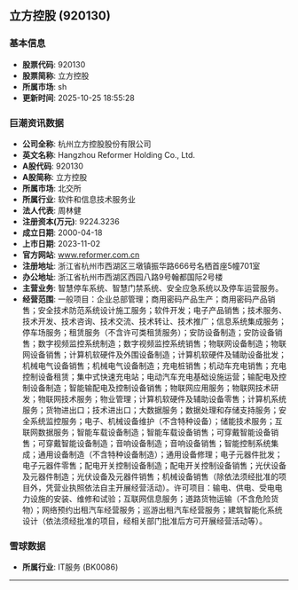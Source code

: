 ## 立方控股 (920130)

### 基本信息

- **股票代码**: 920130
- **股票简称**: 立方控股
- **所属市场**: sh
- **更新时间**: 2025-10-25 18:55:28

### 巨潮资讯数据

- **公司全称**: 杭州立方控股股份有限公司
- **英文名称**: Hangzhou Reformer Holding Co., Ltd.
- **A股代码**: 920130
- **A股简称**: 立方控股
- **所属市场**: 北交所
- **所属行业**: 软件和信息技术服务业
- **法人代表**: 周林健
- **注册资本(万元)**: 9224.3236
- **成立日期**: 2000-04-18
- **上市日期**: 2023-11-02
- **官方网站**: www.reformer.com.cn
- **注册地址**: 浙江省杭州市西湖区三墩镇振华路666号名栖首座5幢701室
- **办公地址**: 浙江省杭州市西湖区西园八路9号翰都国际2号楼
- **主营业务**: 智慧停车系统、智慧门禁系统、安全应急系统以及停车运营服务。
- **经营范围**: 一般项目：企业总部管理；商用密码产品生产；商用密码产品销售；安全技术防范系统设计施工服务；软件开发；电子产品销售；技术服务、技术开发、技术咨询、技术交流、技术转让、技术推广；信息系统集成服务；停车场服务；租赁服务（不含许可类租赁服务）；安防设备制造；安防设备销售；数字视频监控系统制造；数字视频监控系统销售；物联网设备制造；物联网设备销售；计算机软硬件及外围设备制造；计算机软硬件及辅助设备批发；机械电气设备销售；机械电气设备制造；充电桩销售；机动车充电销售；充电控制设备租赁；集中式快速充电站；电动汽车充电基础设施运营；输配电及控制设备制造；智能输配电及控制设备销售；物联网应用服务；物联网技术研发；物联网技术服务；物业管理；计算机软硬件及辅助设备零售；计算机系统服务；货物进出口；技术进出口；大数据服务；数据处理和存储支持服务；安全系统监控服务；电子、机械设备维护（不含特种设备）；储能技术服务；互联网数据服务；智能车载设备制造；智能车载设备销售；可穿戴智能设备销售；可穿戴智能设备制造；音响设备制造；音响设备销售；智能控制系统集成；通用设备制造（不含特种设备制造）；通用设备修理；电子元器件批发；电子元器件零售；配电开关控制设备制造；配电开关控制设备销售；光伏设备及元器件制造；光伏设备及元器件销售；机械设备销售（除依法须经批准的项目外，凭营业执照依法自主开展经营活动）。许可项目：输电、供电、受电电力设施的安装、维修和试验；互联网信息服务；道路货物运输（不含危险货物）；网络预约出租汽车经营服务；巡游出租汽车经营服务；建筑智能化系统设计（依法须经批准的项目，经相关部门批准后方可开展经营活动等）。

### 雪球数据

- **所属行业**: IT服务 (BK0086)

---